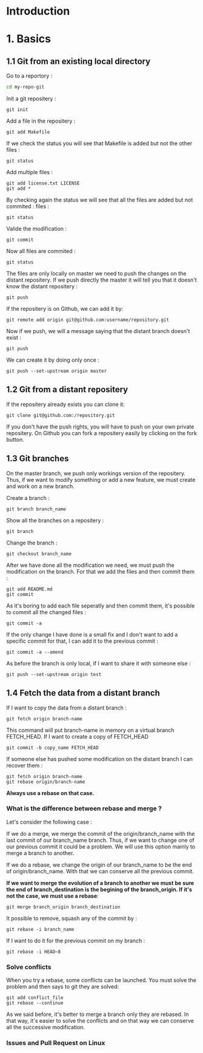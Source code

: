 # Introduction

# 1. Basics
## 1.1 Git from an existing local directory
Go to a reportory :
```bash
cd my-repo-git
```

Init a git repositery :
```git
git init
```

Add a file in the repositery :
```git
git add Makefile
```

If we check the status you will see that Makefile is added but not the other
files :
```git
git status
```


Add multiple files :
```git
git add license.txt LICENSE
git add *
```

By checking again the status we will see that all the files are added but not
commited :
files :
```git
git status
```

Valide the modification :
```git
git commit
```

Now all files are commited :
```git
git status
```

The files are only locally on master we need to push the changes on the
distant repositery. If we push directly the master it will tell you that
it doesn't know the distant repositery :
```git
git push
```

If the repositery is on Github, we can add it by:
```git
git remote add origin git@github.com:username/repository.git
```

Now if we push, we will a message saying that the distant branch doesn't
exist :
```git
git push
```

We can create it by doing only once :
```git
git push --set-upstream origin master
```

## 1.2 Git from a distant repositery
If the repositery already exists you can clone it:
```git
git clone git@github.com:/repository.git
```
If you don't have the push rights, you will have to push on your own private
repositery. On Github you can fork a repositery easily by clicking on the
fork button.

## 1.3 Git branches
On the master branch, we push only workings version of the repositery. Thus,
if we want to modify something or add a new feature, we must create and work on
a new branch.

Create a branch :
```git
git branch branch_name
```

Show all the branches on a repositery :
```git
git branch
```

Change the branch :
```git
git checkout branch_name
```

After we have done all the modification we need, we must push the
modification on the branch. For that we add the files and then commit them :
```git
git add README.md
git commit
```

As it's boring to add each file seperatly and then commit them, it's possible
to commit all the changed files :
```git
git commit -a
```

If the only change I have done is a small fix and I don't want to add a
specific commit for that, I can add it to the previous commit :
```git
git commit -a --amend
```

As before the branch is only local, if I want to share it with someone else :
```git
git push --set-upstream origin test
```

## 1.4 Fetch the data from a distant branch
If I want to copy the data from a distant branch :
```git
git fetch origin branch-name
```

This command will put branch-name in memory on a virtual branch FETCH_HEAD.
If I want to create a copy of FETCH_HEAD
```git
git commit -b copy_name FETCH_HEAD
```

If someone else has pushed some modification on the distant branch I can
recover them :
```git
git fetch origin branch-name
git rebase origin/branch-name
```
**Always use a rebase on that case.**

### What is the difference between rebase and merge ?
Let's consider the following case :

If we do a merge, we merge the commit of the origin/branch_name with the last
commit of our branch_name branch.
Thus, if we want to change one of our previous commit it could be a problem.
We will use this option mainly to merge a branch to another.

If we do a rebase, we change the origin of our branch_name to be the end of
origin/branch_name. With that we can conserve all the previous commit.

**If we want to merge the evolution of a branch to another we must be sure
the end of branch_destination is the begining of the branch_origin. If it's not
the case, we must use a rebase**:
```git
git merge branch_origin branch_destination
```

It possible to remove, squash any of the commit by :
```git
git rebase -i branch_name
```

If I want to do it for the previous commit on my branch :
```git
git rebase -i HEAD~8
```

### Solve conflicts
When you try a rebase, some conflicts can be launched. You must solve the
problem and then says to git they are solved:
```git
git add conflict_file
git rebase --continue
```

As we said before, it's better to merge a branch only they are rebased.
In that way, it's easier to solve the conflicts and on that way we can conserve
all the successive modification.

### Issues and Pull Request on Linux

